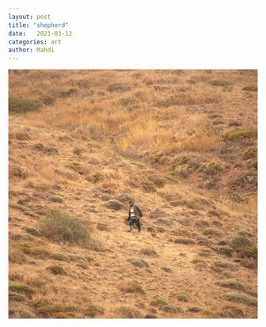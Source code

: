 ```yaml
---
layout: post
title: "shepherd"
date:   2021-03-12
categories: art
author: Mahdi
---
```


![boy.](/img/arts/shepherd.jpg)
